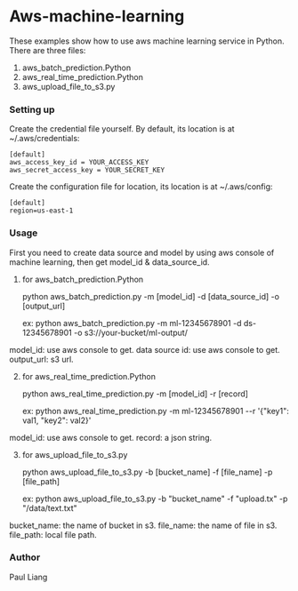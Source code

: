 # Aws-machine-learning

These examples show how to use aws machine learning service in Python. There are three files:

1. aws_batch_prediction.Python
2. aws_real_time_prediction.Python
3. aws_upload_file_to_s3.py

### Setting up

Create the credential file yourself. By default, its location is at ~/.aws/credentials:

    [default]
    aws_access_key_id = YOUR_ACCESS_KEY
    aws_secret_access_key = YOUR_SECRET_KEY

Create the configuration file for location, its location is at ~/.aws/config:

    [default]
    region=us-east-1

### Usage

First you need to create data source and model by using aws console of machine learning, then get model_id & data_source_id.

1. for aws_batch_prediction.Python

    python aws_batch_prediction.py -m [model_id] -d [data_source_id] -o [output_url]

    ex: python aws_batch_prediction.py -m ml-12345678901 -d ds-12345678901 -o s3://your-bucket/ml-output/

model_id: use aws console to get.
data source id: use aws console to get.
output_url: s3 url.


2. for aws_real_time_prediction.Python

    python aws_real_time_prediction.py -m [model_id] -r [record]

    ex: python aws_real_time_prediction.py -m ml-12345678901 --r '{"key1": val1, "key2": val2}'

model_id: use aws console to get.
record: a json string.


3. for aws_upload_file_to_s3.py

    python aws_upload_file_to_s3.py -b [bucket_name] -f [file_name] -p [file_path]

    ex: python aws_upload_file_to_s3.py -b "bucket_name" -f "upload.tx" -p "/data/text.txt"

bucket_name: the name of bucket in s3.
file_name: the name of file in s3.
file_path: local file path.

### Author

Paul Liang

